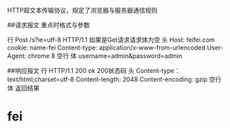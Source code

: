 HTTP超文本传输协议，规定了浏览器与服务器通信规则

##请求报文
重点时格式与参数

行 Post /s?ie=utf-8 HTTP/1.1     如果是Get请求请求体为空
头 Host: feifei.com 
   cookie: name-fei
   Content-type: application/x-www-from-urlencoded
   User-Agent: chrome 8
空行
体 username=admin&password=admin

##响应报文
行 HTTP/1.1 200 ok   200状态码
头 Content-type：text/html;charset=utf-8
   Content-length: 2048
   Content-encoding: gzip
空行
体 返回结果
   <html>
    <head>
     <body>
       <h1>fei</h1>
     </body>
    </head>
   </html>